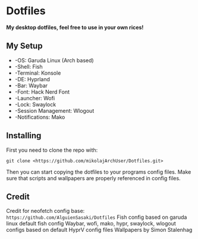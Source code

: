# Dotfiles

**My desktop dotfiles, feel free to use in your own rices!**


## My Setup

* -OS: Garuda Linux (Arch based)
* -Shell: Fish
* -Terminal: Konsole
* -DE: Hyprland
* -Bar: Waybar
* -Font: Hack Nerd Font
* -Launcher: Wofi
* -Lock: Swaylock
* -Session Management: Wlogout
* -Notifications: Mako


## Installing

First you need to clone the repo with:
```
git clone <https://github.com/mikolajArchUser/Dotfiles.git>
```

Then you can start copying the dotfiles to your programs config files.
Make sure that scripts and wallpapers are properly referenced in config files. 


## Credit

Credit for neofetch config base: `https://github.com/AlguienSasaki/Dotfiles`
Fish config based on garuda linux default fish config
Waybar, wofi, mako, hypr, swaylock, wlogout configs based on default HyprV config files
Wallpapers by Simon Stalenhag
